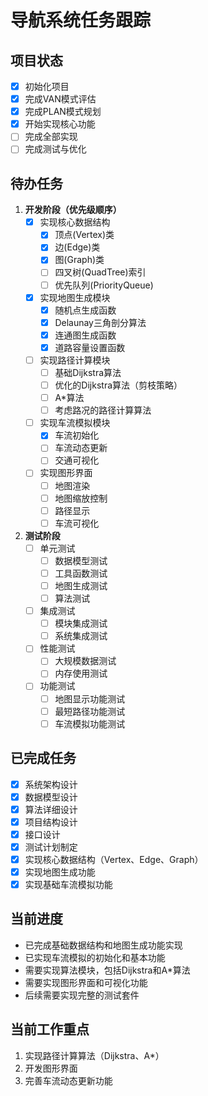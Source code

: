 # 导航系统任务跟踪

## 项目状态
- [x] 初始化项目
- [x] 完成VAN模式评估
- [x] 完成PLAN模式规划
- [x] 开始实现核心功能
- [ ] 完成全部实现
- [ ] 完成测试与优化

## 待办任务

1. **开发阶段（优先级顺序）**
   - [x] 实现核心数据结构
     - [x] 顶点(Vertex)类
     - [x] 边(Edge)类
     - [x] 图(Graph)类
     - [ ] 四叉树(QuadTree)索引
     - [ ] 优先队列(PriorityQueue)
   
   - [x] 实现地图生成模块
     - [x] 随机点生成函数
     - [x] Delaunay三角剖分算法
     - [x] 连通图生成函数
     - [x] 道路容量设置函数
   
   - [ ] 实现路径计算模块
     - [ ] 基础Dijkstra算法
     - [ ] 优化的Dijkstra算法（剪枝策略）
     - [ ] A*算法
     - [ ] 考虑路况的路径计算算法
   
   - [ ] 实现车流模拟模块
     - [x] 车流初始化
     - [ ] 车流动态更新
     - [ ] 交通可视化
   
   - [ ] 实现图形界面
     - [ ] 地图渲染
     - [ ] 地图缩放控制
     - [ ] 路径显示
     - [ ] 车流可视化

2. **测试阶段**
   - [ ] 单元测试
     - [ ] 数据模型测试
     - [ ] 工具函数测试
     - [ ] 地图生成测试
     - [ ] 算法测试
   
   - [ ] 集成测试
     - [ ] 模块集成测试
     - [ ] 系统集成测试
   
   - [ ] 性能测试
     - [ ] 大规模数据测试
     - [ ] 内存使用测试
   
   - [ ] 功能测试
     - [ ] 地图显示功能测试
     - [ ] 最短路径功能测试
     - [ ] 车流模拟功能测试

## 已完成任务
- [x] 系统架构设计
- [x] 数据模型设计
- [x] 算法详细设计
- [x] 项目结构设计
- [x] 接口设计
- [x] 测试计划制定
- [x] 实现核心数据结构（Vertex、Edge、Graph）
- [x] 实现地图生成功能
- [x] 实现基础车流模拟功能

## 当前进度
- 已完成基础数据结构和地图生成功能实现
- 已实现车流模拟的初始化和基本功能
- 需要实现算法模块，包括Dijkstra和A*算法
- 需要实现图形界面和可视化功能
- 后续需要实现完整的测试套件

## 当前工作重点
1. 实现路径计算算法（Dijkstra、A*）
2. 开发图形界面
3. 完善车流动态更新功能 